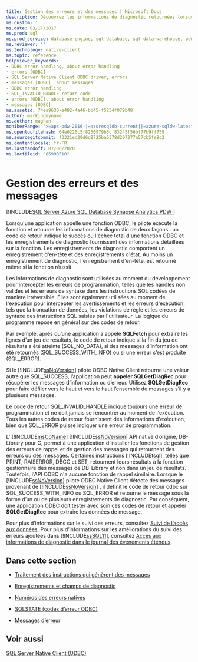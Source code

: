 ```yaml
---
title: Gestion des erreurs et des messages | Microsoft Docs
description: Découvrez les informations de diagnostic retournées lorsqu’une application appelle une fonction ODBC, y compris la réussite ou l’échec, ainsi que des informations détaillées.
ms.custom: ''
ms.date: 03/17/2017
ms.prod: sql
ms.prod_service: database-engine, sql-database, sql-data-warehouse, pdw
ms.reviewer: ''
ms.technology: native-client
ms.topic: reference
helpviewer_keywords:
- ODBC error handling, about error handling
- errors [ODBC]
- SQL Server Native Client ODBC driver, errors
- messages [ODBC], about messages
- ODBC error handling
- SQL_INVALID_HANDLE return code
- errors [ODBC], about error handling
- messages [ODBC]
ms.assetid: 74ea9630-e482-4a46-bb45-f5234f079b48
author: markingmyname
ms.author: maghan
monikerRange: '>=aps-pdw-2016||=azuresqldb-current||=azure-sqldw-latest||>=sql-server-2016||=sqlallproducts-allversions||>=sql-server-linux-2017||=azuresqldb-mi-current'
ms.openlocfilehash: 64e6226c5f8260979b5cf83245f56bf77b9ff759
ms.sourcegitcommit: f3321ed29d6d8725ba6378d207277a57cb5fe8c2
ms.contentlocale: fr-FR
ms.lasthandoff: 07/06/2020
ms.locfileid: "85998510"
---
```

# <a name="handling-errors-and-messages"></a>Gestion des erreurs et des messages
[!INCLUDE[SQL Server Azure SQL Database Synapse Analytics PDW ](../../includes/applies-to-version/sql-asdb-asdbmi-asa-pdw.md)]

  Lorsqu'une application appelle une fonction ODBC, le pilote exécute la fonction et retourne les informations de diagnostic de deux façons : un code de retour indique le succès ou l'échec total d'une fonction ODBC et les enregistrements de diagnostic fournissent des informations détaillées sur la fonction. Les enregistrements de diagnostic comportent un enregistrement d'en-tête et des enregistrements d'état. Au moins un enregistrement de diagnostic, l'enregistrement d'en-tête, est retourné même si la fonction réussit.  
  
 Les informations de diagnostic sont utilisées au moment du développement pour intercepter les erreurs de programmation, telles que les handles non valides et les erreurs de syntaxe dans les instructions SQL codées de manière irréversible. Elles sont également utilisées au moment de l'exécution pour intercepter les avertissements et les erreurs d'exécution, tels que la troncation de données, les violations de règle et les erreurs de syntaxe des instructions SQL saisies par l'utilisateur. La logique du programme repose en général sur des codes de retour.  
  
 Par exemple, après qu’une application a appelé **SQLFetch** pour extraire les lignes d’un jeu de résultats, le code de retour indique si la fin du jeu de résultats a été atteinte (SQL_NO_DATA), si des messages d’information ont été retournés (SQL_SUCCESS_WITH_INFO) ou si une erreur s’est produite (SQL_ERROR).  
  
 Si le [!INCLUDE[ssNoVersion](../../includes/ssnoversion-md.md)] pilote ODBC Native Client retourne une valeur autre que SQL_SUCCESS, l’application peut **appeler SQLGetDiagRec** pour récupérer les messages d’information ou d’erreur. Utilisez **SQLGetDiagRec** pour faire défiler vers le haut et vers le haut l’ensemble de messages s’il y a plusieurs messages.  
  
 Le code de retour SQL_INVALID_HANDLE indique toujours une erreur de programmation et ne doit jamais se rencontrer au moment de l'exécution. Tous les autres codes de retour fournissent des informations d'exécution, bien que SQL_ERROR puisse indiquer une erreur de programmation.  
  
 L' [!INCLUDE[msCoName](../../includes/msconame-md.md)] [!INCLUDE[ssNoVersion](../../includes/ssnoversion-md.md)] API native d’origine, DB-Library pour C, permet à une application d’installer les fonctions de gestion des erreurs de rappel et de gestion des messages qui retournent des erreurs ou des messages. Certaines instructions [!INCLUDE[tsql](../../includes/tsql-md.md)], telles que PRINT, RAISERROR, DBCC et SET, retournent leurs résultats à la fonction gestionnaire des messages de DB-Library et non dans un jeu de résultats. Toutefois, l'API ODBC n'a aucune fonction de rappel similaire. Lorsque le [!INCLUDE[ssNoVersion](../../includes/ssnoversion-md.md)] pilote ODBC Native Client détecte des messages provenant de [!INCLUDE[ssNoVersion](../../includes/ssnoversion-md.md)] , il définit le code de retour odbc sur SQL_SUCCESS_WITH_INFO ou SQL_ERROR et retourne le message sous la forme d’un ou de plusieurs enregistrements de diagnostic. Par conséquent, une application ODBC doit tester avec soin ces codes de retour et appeler **SQLGetDiagRec** pour extraire les données de message.  
  
 Pour plus d’informations sur le suivi des erreurs, consultez [Suivi de l’accès aux données](https://go.microsoft.com/fwlink/?LinkId=125805). Pour plus d’informations sur les améliorations du suivi des erreurs ajoutées dans [!INCLUDE[ssSQL11](../../includes/sssql11-md.md)], consultez [Accès aux informations de diagnostic dans le journal des événements étendus](../../relational-databases/native-client/features/accessing-diagnostic-information-in-the-extended-events-log.md).  
  
## <a name="in-this-section"></a>Dans cette section  
  
-   [Traitement des instructions qui génèrent des messages](../../relational-databases/native-client-odbc-error-messages/processing-statements-that-generate-messages.md)  
  
-   [Enregistrements et champs de diagnostic](../../relational-databases/native-client-odbc-error-messages/diagnostic-records-and-fields.md)  
  
-   [Numéros des erreurs natives](../../relational-databases/native-client-odbc-error-messages/native-error-numbers.md)  
  
-   [SQLSTATE &#40;codes d’erreur ODBC&#41;](../../relational-databases/native-client-odbc-error-messages/sqlstate-odbc-error-codes.md)  
  
-   [Messages d’erreur](../../relational-databases/native-client-odbc-error-messages/error-messages.md)  
  
## <a name="see-also"></a>Voir aussi  
 [SQL Server Native Client &#40;ODBC&#41;](../../relational-databases/native-client/odbc/sql-server-native-client-odbc.md)  
  
  
